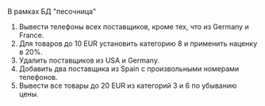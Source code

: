 В рамках БД "песочница"

1. Вывести телефоны всех поставщиков, кроме тех, что из Germany и France.
2. Для товаров до 10 EUR установить категорию 8 и применить наценку в 20%.
3. Удалить поставщиков из USA и Germany.
4. Добавить два поставщика из Spain с произвольными номерами телефонов.
5. Вывести все товары до 20 EUR из категорий 3 и 6 по убыванию цены.